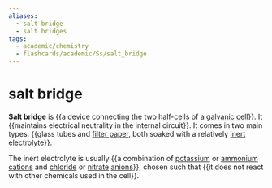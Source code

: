 ```yaml
---
aliases:
  - salt bridge
  - salt bridges
tags:
  - academic/chemistry
  - flashcards/academic/Ss/salt_bridge
---
```


# salt bridge

__Salt bridge__ is {{a device connecting the two [half-cells](half-cell.md) of a [galvanic cell](galvanic%20cell.md)}}. It {{maintains electrical neutrality in the internal circuit}}. It comes in two main types: {{glass tubes and [filter paper](filter%20paper.md), both soaked with a relatively [inert](chemically%20inert.md) [electrolyte](electrolyte.md)}}.

The inert electrolyte is usually {{a combination of [potassium](potassium.md) or [ammonium](ammonium.md) [cations](ion.md) and [chloride](chloride.md) or [nitrate](nitrate.md) [anions](ion.md)}}, chosen such that {{it does not react with other chemicals used in the cell}}.
